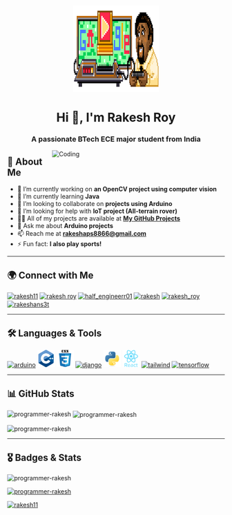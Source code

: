 <p align="center">
  <img src="https://github.com/Programmer-Rakesh/Programmer-Rakesh/blob/main/12.gif" width="200" height="200">
</p>

<h1 align="center">Hi 👋, I'm Rakesh Roy</h1>
<h3 align="center">A passionate BTech ECE major student from India</h3>

<img align="right" alt="Coding" width="400" src="https://mir-s3-cdn-cf.behance.net/project_modules/hd/06f21a161921919.63cd7887d0a70.gif">

## 🚀 About Me  
- 🔭 I’m currently working on **an OpenCV project using computer vision**  
- 🌱 I’m currently learning **Java**  
- 👯 I’m looking to collaborate on **projects using Arduino**  
- 🤝 I’m looking for help with **IoT project (All-terrain rover)**  
- 👨‍💻 All of my projects are available at **[My GitHub Projects](https://github.com/Programmer-Rakesh/My_Projects)**  
- 💬 Ask me about **Arduino projects**  
- 📫 Reach me at **rakeshaps8866@gmail.com**  
- ⚡ Fun fact: **I also play sports!**  

---

## 🌍 Connect with Me  
<p align="left">
<a href="https://twitter.com/rakesh11" target="blank"><img align="center" src="https://raw.githubusercontent.com/rahuldkjain/github-profile-readme-generator/master/src/images/icons/Social/twitter.svg" alt="rakesh11" height="30" width="40" /></a>
<a href="https://linkedin.com/in/rakesh roy" target="blank"><img align="center" src="https://raw.githubusercontent.com/rahuldkjain/github-profile-readme-generator/master/src/images/icons/Social/linked-in-alt.svg" alt="rakesh roy" height="30" width="40" /></a>
<a href="https://instagram.com/half_engineerr01" target="blank"><img align="center" src="https://raw.githubusercontent.com/rahuldkjain/github-profile-readme-generator/master/src/images/icons/Social/instagram.svg" alt="half_engineerr01" height="30" width="40" /></a>
<a href="https://www.hackerrank.com/rakesh" target="blank"><img align="center" src="https://raw.githubusercontent.com/rahuldkjain/github-profile-readme-generator/master/src/images/icons/Social/hackerrank.svg" alt="rakesh" height="30" width="40" /></a>
<a href="https://www.leetcode.com/rakesh_roy" target="blank"><img align="center" src="https://raw.githubusercontent.com/rahuldkjain/github-profile-readme-generator/master/src/images/icons/Social/leet-code.svg" alt="rakesh_roy" height="30" width="40" /></a>
<a href="https://auth.geeksforgeeks.org/user/rakeshans3t" target="blank"><img align="center" src="https://raw.githubusercontent.com/rahuldkjain/github-profile-readme-generator/master/src/images/icons/Social/geeks-for-geeks.svg" alt="rakeshans3t" height="30" width="40" /></a>
</p>

---

## 🛠️ Languages & Tools  
<p align="left">  
  <a href="https://www.arduino.cc/" target="_blank"><img src="https://cdn.worldvectorlogo.com/logos/arduino-1.svg" alt="arduino" width="40" height="40"/></a> 
  <a href="https://www.w3schools.com/cpp/" target="_blank"><img src="https://raw.githubusercontent.com/devicons/devicon/master/icons/cplusplus/cplusplus-original.svg" alt="cplusplus" width="40" height="40"/></a> 
  <a href="https://www.w3schools.com/css/" target="_blank"><img src="https://raw.githubusercontent.com/devicons/devicon/master/icons/css3/css3-original-wordmark.svg" alt="css3" width="40" height="40"/></a>  
  <a href="https://www.djangoproject.com/" target="_blank"><img src="https://cdn.worldvectorlogo.com/logos/django.svg" alt="django" width="40" height="40"/></a>  
  <a href="https://www.python.org" target="_blank"><img src="https://raw.githubusercontent.com/devicons/devicon/master/icons/python/python-original.svg" alt="python" width="40" height="40"/></a>  
  <a href="https://reactjs.org/" target="_blank"><img src="https://raw.githubusercontent.com/devicons/devicon/master/icons/react/react-original-wordmark.svg" alt="react" width="40" height="40"/></a>  
  <a href="https://tailwindcss.com/" target="_blank"><img src="https://www.vectorlogo.zone/logos/tailwindcss/tailwindcss-icon.svg" alt="tailwind" width="40" height="40"/></a>  
  <a href="https://www.tensorflow.org" target="_blank"><img src="https://www.vectorlogo.zone/logos/tensorflow/tensorflow-icon.svg" alt="tensorflow" width="40" height="40"/></a>  
</p>

---

## 📊 GitHub Stats  
<p><img align="left" src="https://github-readme-stats.vercel.app/api/top-langs?username=programmer-rakesh&show_icons=true&locale=en&layout=compact" alt="programmer-rakesh" /></p>

<p>&nbsp;<img align="center" src="https://github-readme-stats.vercel.app/api?username=programmer-rakesh&show_icons=true&locale=en" alt="programmer-rakesh" /></p>

<p><img align="center" src="https://github-readme-streak-stats.herokuapp.com/?user=programmer-rakesh&" alt="programmer-rakesh" /></p>

---

## 🎖️ Badges & Stats  
<p align="left"> 
  <img src="https://komarev.com/ghpvc/?username=programmer-rakesh&label=Profile%20views&color=0e75b6&style=flat" alt="programmer-rakesh" />
</p>

<p align="left"> 
  <a href="https://github.com/ryo-ma/github-profile-trophy">
    <img src="https://github-profile-trophy.vercel.app/?username=programmer-rakesh" alt="programmer-rakesh" />
  </a> 
</p>

<p align="left"> 
  <a href="https://twitter.com/rakesh11" target="blank">
    <img src="https://img.shields.io/twitter/follow/rakesh11?logo=twitter&style=for-the-badge" alt="rakesh11" />
  </a> 
</p>
